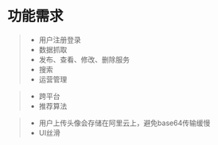 # 功能需求
[^主要功能]: 项目介绍时提及的功能  
> + 用户注册登录
> + 数据抓取
> + 发布、查看、修改、删除服务
> + 搜索
> + 运营管理
[^额外功能]: bonus
> + 跨平台
> + 推荐算法
[^亮点]: blingbling
> + 用户上传头像会存储在阿里云上，避免base64传输缓慢
> + UI丝滑

